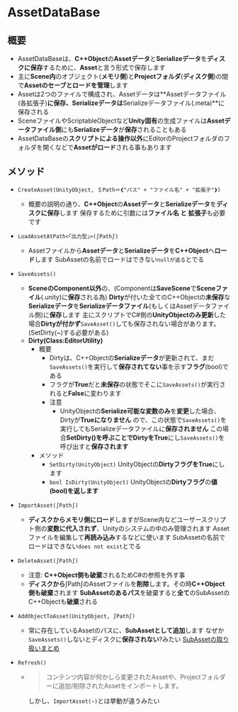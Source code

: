 # AssetDataBase

## 概要

- AssetDataBaseは、**C++Object**の**Assetデータ**と**Serializeデータ**を**ディスクに保存**するために、**Asset**と言う形式で保存します
- 主に**Scene内**のオブジェクト(**メモリ側**)と**Projectフォルダ**(**ディスク側**)の間で**Assetのセーブとロードを管理**します
- Assetは2つのファイルで構成され、Assetデータは**Assetデータファイル(各拡張子)**に保存、Serializeデータは**Serializeデータファイル(.meta)**に保存される
- SceneファイルやScriptableObjectなど**Unity固有**の生成ファイルは**Assetデータファイル側**にも**Serializeデータ**が**保存**されることもある
- AssetDataBaseの**スクリプトによる操作以外**にEditorのProjectフォルダのフォルダを開くなどで**Assetがロード**される事もあります

## メソッド

- `CreateAsset(UnityObject, ＄Path＝❰"パス" + "ファイル名" + "拡張子"❱)`
  - 概要の説明の通り、**C++Object**の**Assetデータ**と**Serializeデータ**を**ディスクに保存**します
    保存するために引数には**ファイル名 と 拡張子**も必要です

- `LoadAssetAtPath<｢出力型｣>(∫Path∫)`
  - Assetファイルから**Assetデータ**と**Serializeデータ**を**C++Object**へ**ロード**します
    SubAssetの名前でロードはできない`nullが返る`とでる

- `SaveAssets()`
  - **SceneのComponent以外**の、(Componentは**SaveScene**で**Sceneファイル**(.unity)に**保存**される為)
    **Dirty**が付いた全てのC++Objectの**未保存**な**Serializeデータ**を**Serializeデータファイル**(もしくはAssetデータファイル側)に**保存**します
    主にスクリプトでC#側の**UnityObjectのみ更新**した場合**Dirtyが付かず**`SaveAsset()`しても保存されない場合があります。(SetDirty(~)する必要がある)
  - **Dirty(Class:EditorUtility)**
    - 概要
      - Dirtyは、C++Objectの**Serializeデータ**が更新されて、まだ`SaveAssets()`を実行して**保存されてない**事を示す**フラグ**(bool)である
      - フラグが**True**だと**未保存**の状態でそこに`SaveAssets()`が実行されると**False**に変わります
      - 注意
        - UnityObjectの**Serialize可能な変数のみ**を**変更**した場合、Dirtyが**Trueになりません**
        ので、この状態で`SaveAssets()`を実行してもSerializeデータファイルに**保存されません**
        この場合**SetDirty()**を呼ぶことでDirtyを**True**にし`SaveAssets()`を呼び出すと**保存されます**
    - メソッド
      - `SetDirty(UnityObject)`
      UnityObjectの**DirtyフラグをTrue**にします
      - `bool IsDirty(UnityObject)`
      UnityObjectの**Dirtyフラグ**の**値(bool)を返します**

- `ImportAsset(∫Path∫)`
  - **ディスクからメモリ側にロード**しますがScene内などユーザースクリプト側の**変数に代入されず**、Unityのシステムの中のみ管理されます
    Assetファイルを編集して**再読み込み**するなどに使います
    SubAssetの名前でロードはできない`does not exist`とでる

- `DeleteAsset(∫Path∫)`
  - 注意: **C++Object側も破棄**されるためC#の参照を外す事
  - **ディスクから**∫Path∫のAssetファイルを**削除**します。その時**C++Object側も破棄**されます
    **SubAssetのあるパス**を破棄すると**全て**のSubAssetのC++Objectも**破棄**される

- `AddObjectToAsset(UnityObject, ∫Path∫)`
  - 常に存在しているAssetのパスに、**SubAssetとして追加**します
    なぜか`SaveAssets()`しないとディスクに**保存されない**?みたい
    [SubAssetの取り扱いまとめ](https://light11.hatenadiary.com/entry/2018/12/30/230123)

- `Refresh()`

  - >コンテンツ内容が何かしら変更されたAssetや、Projectフォルダーに追加/削除されたAssetをインポートします。

    しかし、`ImportAsset(~)`とは挙動が違うみたい

